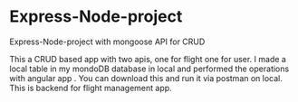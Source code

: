 # Express-Node-project
Express-Node-project with mongoose API for  CRUD 


This a CRUD based app with two apis, one for flight one for user. I made a local table in my mondoDB database in local and performed the operations with angular app .
You can download this and run it via postman on local.
This is backend for flight management app.
